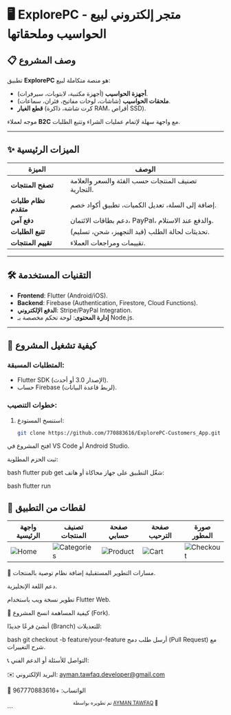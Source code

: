 # 🖥️ ExplorePC - متجر إلكتروني لبيع الحواسيب وملحقاتها  



## 📋 وصف المشروع  
تطبيق **ExplorePC** هو منصة متكاملة لبيع:  
- **أجهزة الحواسيب** (أجهزة مكتبية، لابتوبات، سيرفرات).  
- **ملحقات الحواسيب** (شاشات، لوحات مفاتيح، فئران، سماعات).  
- **قطع الغيار** (كرت شاشة، ذاكرة RAM، أقراص SSD).  

موجه لعملاء **B2C** مع واجهة سهلة لإتمام عمليات الشراء وتتبع الطلبات.  

---

## ✨ الميزات الرئيسية  
| الميزة | الوصف |  
|--------|-------|  
| **تصفح المنتجات** | تصنيف المنتجات حسب الفئة والسعر والعلامة التجارية. |  
| **نظام طلبات متقدم** | إضافة إلى السلة، تعديل الكميات، تطبيق أكواد خصم. |  
| **دفع آمن** | دعم بطاقات الائتمان، PayPal، والدفع عند الاستلام. |  
| **تتبع الطلبات** | تحديثات لحالة الطلب (قيد التجهيز، شحن، تسليم). |  
| **تقييم المنتجات** | تقييمات ومراجعات العملاء. |  

---

## 🛠️ التقنيات المستخدمة  
- **Frontend**: Flutter (Android/iOS).  
- **Backend**: Firebase (Authentication, Firestore, Cloud Functions).  
- **الدفع الإلكتروني**: Stripe/PayPal Integration.  
- **إدارة المحتوى**: لوحة تحكم مخصصة بـ Node.js.  

---

## 🚀 كيفية تشغيل المشروع  
### المتطلبات المسبقة:  
- Flutter SDK (الإصدار 3.0 أو أحدث).  
- حساب Firebase (لربط قاعدة البيانات).  

### خطوات التنصيب:  
1. استنسخ المستودع:  
   ```bash
   git clone https://github.com/770883616/ExplorePC-Customers_App.git
افتح المشروع في VS Code أو Android Studio.

ثبت الحزم المطلوبة:

bash
flutter pub get
شغّل التطبيق على جهاز محاكاة أو هاتف:

bash
flutter run
## 📸 لقطات من التطبيق

| واجهة الرئيسية | تصنيف المنتجات | صفحة حسابي | صفحة الترحيب  | صورة المطور  |
|----------------|-----------------|-------------|------------|------------|
| ![Home](images/Home.jpg) | ![Categories](images/s.jpg) | ![Product](images/user.jpg) | ![Cart](images/t.jpg) | ![Checkout](images/AYMAN.jpg) |
📌 مسارات التطوير المستقبلية
إضافة نظام توصية بالمنتجات.

دعم اللغة الإنجليزية.

تطوير نسخة ويب باستخدام Flutter Web.

🤝 كيفية المساهمة
انسخ المشروع (Fork).

أنشئ فرعًا جديدًا (Branch) للتعديلات:

bash
git checkout -b feature/your-feature
أرسل طلب دمج (Pull Request) مع شرح التغييرات.

📞 التواصل
للأسئلة أو الدعم الفني:

✉️ البريد الإلكتروني: ayman.tawfaq.developer@gmail.com

📱 الواتساب: +967770883616 

<div align="center"> <sub>تم تطويره بواسطة <a href="https://github.com/770883616">AYMAN TAWFAQ</a> 🚀</sub> </div> ```